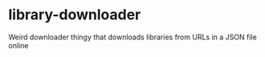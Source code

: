 # library-downloader
Weird downloader thingy that downloads libraries from URLs in a JSON file online
